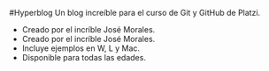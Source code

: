 #Hyperblog
Un blog increíble para el curso de Git y GitHub de Platzi.

* Creado por el incríble José Morales.
* Creado por el incríble José Morales.
* Incluye ejemplos en W, L y Mac.
* Disponible para todas las edades.
